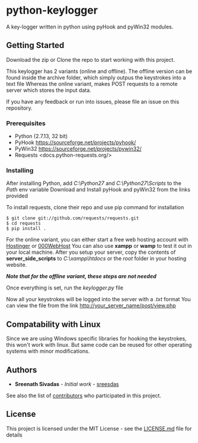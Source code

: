 # python-keylogger
A key-logger written in python using pyHook and pyWin32 modules.


## Getting Started

Download the zip or Clone the repo to start working with this project. 

This keylogger has 2 variants (online and offline).
The offline version can be found inside the archive folder, which simply outpus the keystrokes into a text file
Whereas the online variant, makes POST requests to a remote server which stores the input data.

If you have any feedback or run into issues, please file an issue on this repository.

### Prerequisites

* Python (2.7.13, 32 bit)
* PyHook <https://sourceforge.net/projects/pyhook/>
* PyWin32 <https://sourceforge.net/projects/pywin32/>
* Requests <docs.python-requests.org/>


### Installing

After installing Python, add _C:\Python27_ and _C:\Python27\Scripts_ to the _Path_ env variable
Download and Install pyHook and pyWin32 from the links provided

To install requests, clone their repo and use pip command for installation

```
$ git clone git://github.com/requests/requests.git
$ cd requests
$ pip install .
```

For the online variant, you can either start a free web hosting account with [Hostinger](https://www.hostinger.in/) or [000WebHost](https://in.000webhost.com/cpanel-login/)
You can also use **xampp** or **wamp** to test it out in your local machine.
After you setup your server, copy the contents of **server_side_scripts** to _C:\xampp\htdocs_ or the _root_ folder in your hosting website.

___Note that for the offline variant, these steps are not needed___

Once everything is set, run the _keylogger.py_ file

Now all your keystrokes will be logged into the server with a _<ipaddr>.txt_ format
You can view the file from the link <http://your_server_name/post/view.php>

## Compatability with Linux

Since we are using Windows specific libraries for hooking the keystrokes, this won't work 
with linux. But same code can be reused for other operating systems with minor modifications.


## Authors

* **Sreenath Sivadas** - *Initial work* - [sreesdas](https://github.com/sreesdas)

See also the list of [contributors](https://github.com/your/project/contributors) who participated in this project.

## License

This project is licensed under the MIT License - see the [LICENSE.md](LICENSE.md) file for details

